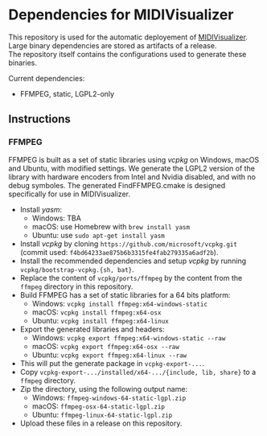 # Dependencies for MIDIVisualizer

This repository is used for the automatic deployement of [MIDIVisualizer](https://github.com/kosua20/MIDIVisualizer).  
Large binary dependencies are stored as artifacts of a release.  
The repository itself contains the configurations used to generate these binaries.

Current dependencies:

* FFMPEG, static, LGPL2-only

## Instructions

### FFMPEG

FFMPEG is built as a set of static libraries using *vcpkg* on Windows, macOS and Ubuntu, with modified settings. We generate the LGPL2 version of the library with hardware encoders from Intel and Nvidia disabled, and with no debug symboles. The generated FindFFMPEG.cmake is designed specifically for use in MIDIVisualizer.

* Install *yasm*: 
  - Windows: TBA
  - macOS: use Homebrew with `brew install yasm`
  - Ubuntu: use `sudo apt-get install yasm`
* Install *vcpkg* by cloning `https://github.com/microsoft/vcpkg.git` (commit used: `f4bd64233ae875b6b3315fe4fab279335a6adf2b`).
* Install the recommended dependencies and setup *vcpkg* by running `vcpkg/bootstrap-vcpkg.{sh, bat}`.
* Replace the content of `vcpkg/ports/ffmpeg` by the content from the `ffmpeg` directory in this repository.
* Build FFMPEG has a set of static libraries for a 64 bits platform:
  - Windows: `vcpkg install ffmpeg:x64-windows-static`
  - macOS: `vcpkg install ffmpeg:x64-osx`
  - Ubuntu: `vcpkg install ffmpeg:x64-linux`
* Export the generated libraries and headers:
  - Windows: `vcpkg export ffmpeg:x64-windows-static --raw`
  - macOS: `vcpkg export ffmpeg:x64-osx --raw`
  - Ubuntu: `vcpkg export ffmpeg:x64-linux --raw`
* This will put the generate package in `vcpkg-export-...`.
* Copy `vcpkg-export-.../installed/x64-.../{include, lib, share}` to a `ffmpeg` directory.
* Zip the directory, using the following output name:
  - Windows: `ffmpeg-windows-64-static-lgpl.zip`
  - macOS: `ffmpeg-osx-64-static-lgpl.zip`
  - Ubuntu: `ffmpeg-linux-64-static-lgpl.zip`
* Upload these files in a release on this repository.

